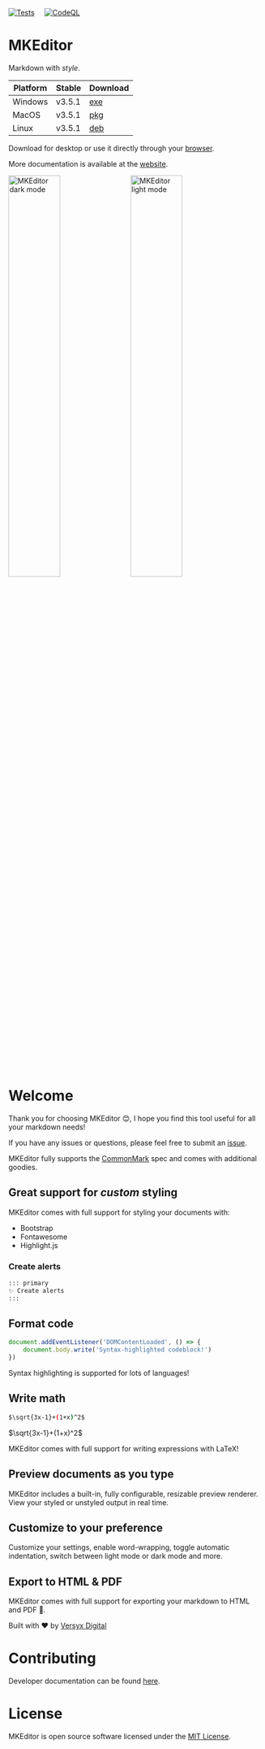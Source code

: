 [![Tests](https://github.com/versyxdigital/mkeditor/actions/workflows/tests.yml/badge.svg)](https://github.com/versyxdigital/mkeditor/actions/workflows/tests.yml) &nbsp;&nbsp;&nbsp;&nbsp;[![CodeQL](https://github.com/versyxdigital/mkeditor/actions/workflows/github-code-scanning/codeql/badge.svg)](https://github.com/versyxdigital/mkeditor/actions/workflows/github-code-scanning/codeql)

# MKEditor

Markdown with _style_.

| Platform    | Stable  | Download  |
| --------    | ------- | -------   |
| Windows     | v3.5.1  | [exe](https://github.com/versyxdigital/mkeditor/releases/download/v3.5.1/mkeditor-setup-3.5.1.exe) |
| MacOS       | v3.5.1  | [pkg](https://github.com/versyxdigital/mkeditor/releases/download/v3.5.1/mkeditor-setup-3.5.1.pkg) |
| Linux       | v3.5.1  | [deb](https://github.com/versyxdigital/mkeditor/releases/download/v3.5.1/mkeditor-setup-3.5.1.deb)  |

Download for desktop or use it directly through your [browser](https://versyxdigital.github.io/mkeditor/web/).

More documentation is available at the [website](https://versyxdigital.github.io/mkeditor).

<p>
    <img src="https://versyxdigital.github.io/mkeditor/assets/img/demo-dark.png" alt="MKEditor dark mode" width="45%" style="display:inline-block; margin-right:10px;" />
    <img src="https://versyxdigital.github.io/mkeditor/assets/img/demo.png" alt="MKEditor light mode" width="45%" style="display:inline-block;" />
</p>

# Welcome

Thank you for choosing MKEditor 😊, I hope you find this tool useful for all your markdown needs!

If you have any issues or questions, please feel free to submit an [issue](https://github.com/versyxdigital/mkeditor/issues).

MKEditor fully supports the [CommonMark](https://commonmark.org/) spec and comes with additional goodies.

## Great support for _custom_ styling

MKEditor comes with full support for styling your documents with:

- Bootstrap
- Fontawesome
- Highlight.js

### Create alerts

```sh
::: primary
✨ Create alerts
:::
```

## Format code

```javascript
document.addEventListener('DOMContentLoaded', () => {
    document.body.write('Syntax-highlighted codeblock!')
})
```

Syntax highlighting is supported for lots of languages!

## Write math

```sh
$\sqrt{3x-1}+(1+x)^2$
```

$\sqrt{3x-1}+(1+x)^2$

MKEditor comes with full support for writing expressions with LaTeX!

## Preview documents as you type

MKEditor includes a built-in, fully configurable, resizable preview renderer. View your styled or unstyled output in real time.

## Customize to your preference
Customize your settings, enable word-wrapping, toggle automatic indentation, switch between light mode or dark mode and more.

## Export to HTML & PDF

MKEditor comes with full support for exporting your markdown to HTML and PDF 🚀.

Built with ❤️ by [Versyx Digital](https://github.com/versyxdigital)

# Contributing

Developer documentation can be found [here](./CONTRIBUTING.md).

# License

MKEditor is open source software licensed under the [MIT License](./LICENSE).
